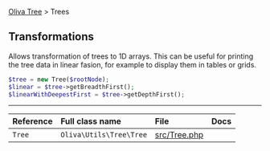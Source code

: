 [Oliva Tree](docs.md) > Trees


## Transformations
Allows transformation of trees to 1D arrays. This can be useful for printing the tree data in linear fasion, for example to display them in tables or grids.
```php
$tree = new Tree($rootNode);
$linear = $tree->getBreadthFirst();
$linearWithDeepestFirst = $tree->getDepthFirst();
```


----
|Reference|Full class name|File|Docs|
|:---|:---|:---|:---|
|`Tree` | `Oliva\Utils\Tree\Tree` | [src/Tree.php](../src/Tree.php) ||

